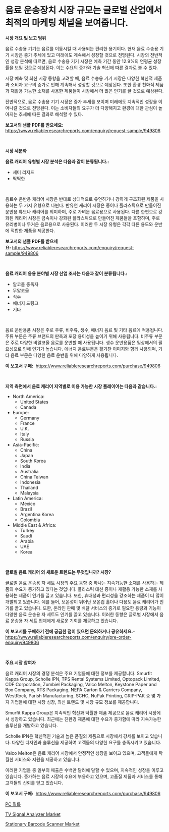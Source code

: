 <p><h1>음료 운송장치 시장 규모는 글로벌 산업에서 최적의 마케팅 채널을 보여줍니다.</h1></p><p><strong>시장 개요 및 보고 범위</strong></p>
<p><p>음료 수송용 기기는 음료를 이동시킬 때 사용되는 편리한 용기이다. 현재 음료 수송용 기기 시장은 증가 추세에 있고 미래에도 계속해서 성장할 것으로 전망된다. 시장의 전반적인 성장 분석에 따르면, 음료 수송용 기기 시장은 예측 기간 동안 12.9%의 연평균 성장률을 보일 것으로 예상된다. 이는 수요의 증가와 기술 혁신에 따른 결과로 볼 수 있다.</p><p>시장 예측 및 최신 시장 동향을 고려할 때, 음료 수송용 기기 시장은 다양한 혁신적 제품과 소비자 요구의 증가로 인해 계속해서 성장할 것으로 예상된다. 또한 환경 친화적 제품과 재활용 가능한 소재를 사용한 제품들이 시장에서 더 많은 인기를 끌 것으로 예상된다.</p><p>전반적으로, 음료 수송용 기기 시장은 증가 추세를 보이며 미래에도 지속적인 성장을 이어나갈 것으로 전망된다. 이는 소비자들의 요구가 더 다양해지고 환경에 대한 관심이 높아지는 추세에 따른 결과로 해석할 수 있다.</p></p>
<p><strong>보고서의 샘플 PDF를 받으세요:</strong> <a href="https://www.reliableresearchreports.com/enquiry/request-sample/949806">https://www.reliableresearchreports.com/enquiry/request-sample/949806</a></p>
<p>&nbsp;</p>
<p><strong>시장 세분화</strong></p>
<p><strong>음료 캐리어 유형별 시장 분석은 다음과 같이 분류됩니다.:</strong></p>
<p><ul><li>세미 리지드</li><li>딱딱한</li></ul></p>
<p>&nbsp;</p>
<p><p>음료수 운반용 케리어 시장은 반대로 상대적으로 유연하거나 강하게 구조화된 제품을 사용하는 두 가지 유형으로 나뉜다. 반유연 케리어 시장은 종이나 플라스틱으로 만들어진 운반용 튜브나 캐리어를 의미하며, 주로 가벼운 음료용으로 사용된다. 다른 한편으로 강화된 케리어 시장은 금속이나 강화된 플라스틱으로 만들어진 제품들을 포함하며, 주로 유리병이나 무거운 음료용으로 사용된다. 이러한 두 시장 유형은 각각 다른 용도와 운반에 적합한 제품을 제공한다.</p></p>
<p><strong>보고서의 샘플 PDF를 받으세요:</strong>&nbsp;<a href="https://www.reliableresearchreports.com/enquiry/request-sample/949806">https://www.reliableresearchreports.com/enquiry/request-sample/949806</a></p>
<p>&nbsp;</p>
<p><strong> 음료 캐리어 응용 분야별 시장 산업 조사는 다음과 같이 분류됩니다.:</strong></p>
<p><ul><li>알코올 중독자</li><li>무알코올</li><li>식수</li><li>에너지 드링크</li><li>기타</li></ul></p>
<p>&nbsp;</p>
<p><p>음료 운반용품 시장은 주로 주류, 비주류, 생수, 에너지 음료 및 기타 음료에 적용됩니다. 주류 부문은 주류 브랜드의 판촉과 포장 용이성을 높이기 위해 사용됩니다. 비주류 부문은 주로 다양한 비알코올 음료를 운반할 때 사용됩니다. 생수 운반용품은 일상에서의 필요성으로 인해 인기가 높습니다. 에너지 음료부문은 활기찬 이미지와 함께 사용되며, 기타 음료 부문은 다양한 음료 운반을 위해 다양하게 사용됩니다.</p></p>
<p><strong>이 보고서 구매:</strong>&nbsp; <a href="https://www.reliableresearchreports.com/purchase/949806">https://www.reliableresearchreports.com/purchase/949806</a></p>
<p>&nbsp;</p>
<p><strong>지역 측면에서 음료 캐리어 지역별로 이용 가능한 시장 플레이어는 다음과 같습니다.:</strong></p>
<p><ul>
    <li>
        North America:
        <ul>
            <li>United States</li>
            <li>Canada</li>
        </ul>
    </li>
    <li>
        Europe:
        <ul>
            <li>Germany</li>
            <li>France</li>
            <li>U.K.</li>
            <li>Italy</li>
            <li>Russia</li>
        </ul>
    </li>
    <li>
        Asia-Pacific:
        <ul>
            <li>China</li>
            <li>Japan</li>
            <li>South Korea</li>
            <li>India</li>
            <li>Australia</li>
            <li>China Taiwan</li>
            <li>Indonesia</li>
            <li>Thailand</li>
            <li>Malaysia</li>
        </ul>
    </li>
    <li>
        Latin America:
        <ul>
            <li>Mexico</li>
            <li>Brazil</li>
            <li>Argentina Korea</li>
            <li>Colombia</li>
        </ul>
    </li>
    <li>
        Middle East & Africa:
        <ul>
            <li>Turkey</li>
            <li>Saudi</li>
            <li>Arabia</li>
            <li>UAE</li>
            <li>Korea</li>
        </ul>
    </li>
    </ul></p>
<p>&nbsp;</p>
<p><strong>글로벌 음료 캐리어 의 새로운 트렌드는 무엇입니까? 시장?</strong></p>
<p><p>글로벌 음료 운송용 자 세트 시장의 주요 동향 중 하나는 지속가능한 소재를 사용하는 제품의 수요가 증가하고 있다는 것입니다. 플라스틱 대신 종이나 재활용 가능한 소재를 사용하는 제품이 인기를 끌고 있습니다. 또한, 휴대성과 편리성을 강조하는 제품이 더 많이 개발되고 있습니다. 예를 들어, 보온성이 뛰어난 보온컵 홀더나 다용도 음료 캐리어가 인기를 끌고 있습니다. 또한, 온라인 판매 및 배달 서비스의 증가로 필요한 용량과 기능이 다양한 음료 운송용 자 세트도 인기를 끌고 있습니다. 이러한 동향은 글로벌 시장에서 음료 운송용 자 세트 업체에게 새로운 기회를 제공하고 있습니다.</p></p>
<p><strong>이 보고서를 구매하기 전에 궁금한 점이 있으면 문의하거나 공유하세요.</strong>- <a href="https://www.reliableresearchreports.com/enquiry/pre-order-enquiry/949806">https://www.reliableresearchreports.com/enquiry/pre-order-enquiry/949806</a></p>
<p>&nbsp;</p>
<p><strong>주요 시장 참여자</strong></p>
<p><p>음료 캐리어 시장의 경쟁 분석은 주요 기업들에 대한 정보를 제공합니다. Smurfit Kappa Group, Scholle IPN, TPS Rental Systems Limited, Optopack Limited, CDF Corporation, Zumbiel Packaging, Valco Melton, Keystone Paper and Box Company, RTS Packaging, NEPA Carton & Carriers Company, WestRock, Parish Manufacturing, SCHC, NuPak Printing, GRIP-PAK 중 몇 가지 기업들에 대한 시장 성장, 최신 트렌드 및 시장 규모 정보를 제공합니다.</p><p>Smurfit Kappa Group은 지속적인 혁신과 탁월한 제품 제공으로 음료 캐리어 시장에서 성장하고 있습니다. 최근에는 친환경 제품에 대한 수요가 증가함에 따라 지속가능한 솔루션을 개발하고 있습니다.</p><p>Scholle IPN은 혁신적인 기술과 높은 품질의 제품으로 시장에서 강세를 보이고 있습니다. 다양한 디자인과 솔루션을 제공하여 고객들의 다양한 요구를 충족시키고 있습니다.</p><p>Valco Melton은 음료 캐리어 시장에서 안정적인 성장을 보이고 있으며, 고객들에게 탁월한 서비스와 지원을 제공하고 있습니다.</p><p>이러한 기업들 중 일부의 매출은 수백만 달러에 달할 수 있으며, 지속적인 성장을 이루고 있습니다. 증가하는 음료 시장의 수요에 부응하고 있으며, 고품질 제품과 서비스를 통해 고객들의 신뢰를 얻고 있습니다.</p></p>
<p><strong>이 보고서 구매:</strong>&nbsp;&nbsp;<a href="https://www.reliableresearchreports.com/purchase/949806">https://www.reliableresearchreports.com/purchase/949806</a></p>
<p><p><a href="https://github.com/JeromeRtyau89966/Market-Research-Report-List-1/blob/main/25078519346.md">PC 필름</a></p><p><a href="https://github.com/nathandecarvalho/Market-Research-Report-List-2/blob/main/tv-signal-analyzer-market.md">TV Signal Analyzer Market</a></p><p><a href="https://github.com/kosella/Market-Research-Report-List-2/blob/main/stationary-barcode-scanner-market.md">Stationary Barcode Scanner Market</a></p></p>
